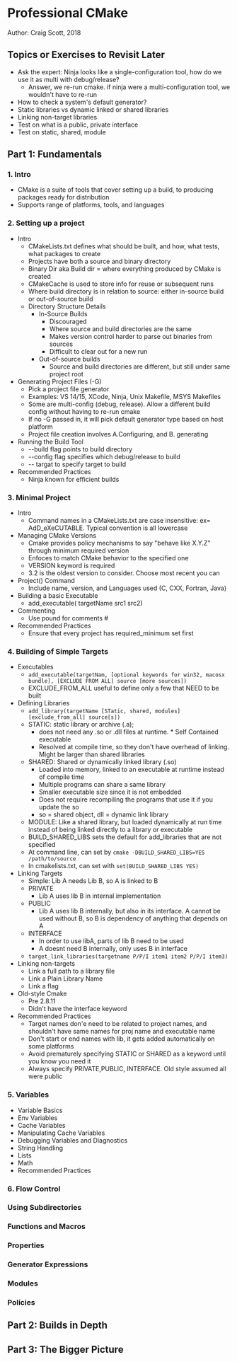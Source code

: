# Professional CMake 

Author: Craig Scott, 2018

## Topics or Exercises to Revisit Later

* Ask the expert: Ninja looks like a single-configuration tool, how do we use it as multi with debug/release?
  * Answer, we re-run cmake. if ninja were a multi-configuration tool, we wouldn't have to re-run
* How to check a system's default generator?
* Static libraries vs dynamic linked or shared libraries
* Linking non-target libraries
* Test on what is a public, private interface
* Test on static, shared, module

## Part 1: Fundamentals

### 1. Intro

* CMake is a suite of tools that cover setting up a build, to producing packages ready for distribution
* Supports range of platforms, tools, and languages

### 2. Setting up a project

* Intro
  * CMakeLists.txt defines what should be built, and how, what tests, what packages to create
  * Projects have both a source and binary directory
  * Binary Dir aka Build dir = where everything produced by CMake is created
  * CMakeCache is used to store info for reuse or subsequent runs
  * Where build directory is in relation to source: either in-source build or out-of-source build
  * Directory Structure Details
    * In-Source Builds
      * Discouraged
      * Where source and build directories are the same
      * Makes version control harder to parse out binaries from sources
      * Difficult to clear out for a new run
    * Out-of-source builds
      * Source and build directories are different, but still under same project root
* Generating Project Files (-G)
  * Pick a project file generator
  * Examples: VS 14/15, XCode, Ninja, Unix Makefile, MSYS Makefiles
  * Some are multi-config (debug, release). Allow a different build config without having to re-run cmake
  * If no -G passed in, it will pick default generator type based on host platform
  * Project file creation involves A.Configuring, and B. generating
* Running the Build Tool
  * --build flag points to build directory
  * --config flag specifies which debug/release to build
  * -- targat to specify target to build
* Recommended Practices
  * Ninja known for efficient builds

### 3. Minimal Project

* Intro
  * Command names in a CMakeLists.txt are case insensitive: ex= AdD_eXeCUTABLE. Typical convention is all lowercase
* Managing CMake Versions
  * Cmake provides policy mechanisms to say "behave like X.Y.Z" through minimum required version
  * Enfoces to match CMake behavior to the specified one
  * VERSION keyword is required
  * 3.2 is the oldest version to consider. Choose most recent you can
* Project() Command
  * Include name, version, and Languages used (C, CXX, Fortran, Java)
* Building a basic Executable
  * add_executable( targetName src1 src2)
* Commenting
  * Use pound for comments #
* Recommended Practices
  * Ensure that every project has required_minimum set first

### 4. Building of Simple Targets

* Executables
  * `add_executable(targetNam, [optional keywords for win32, macosx bundle], [EXCLUDE FROM ALL] source [more sources])`
  * EXCLUDE_FROM_ALL useful to define only a few that NEED to be built
* Defining Libraries
  * `add_library(targetName [STatic, shared, modules] [exclude_from_all] source[s])`
  * STATIC: static library or archive (.a); 
    * does not need any .so or .dll files at runtime. * Self Contained executable
    * Resolved at compile time, so they don't have overhead of linking. Might be larger than shared libraries
  * SHARED: Shared or dynamically linked library (.so)
    * Loaded into memory, linked to an executable at runtime instead of compile time
    * Multiple programs can share a same library
    * Smaller executable size since it is not embedded
    * Does not require recompiling the programs that use it if you update the so
    * so = shared object, dll = dynamic link library
  * MODULE: Like a shared library, but loaded dynamically at run time instead of being linked directly to a library or executable
  * BUILD_SHARED_LIBS sets the default for add_libraries that are not specified
  * At command line, can set by `cmake -DBUILD_SHARED_LIBS=YES /path/to/source`
  * In cmakelists.txt, can set with `set(BUILD_SHARED_LIBS YES)`
* Linking Targets
  * Simple: Lib A needs Lib B, so A is linked to B
  * PRIVATE
    * Lib A uses lib B in internal implementation
  * PUBLIC
    * Lib A uses lib B internally, but also in its interface. A cannot be used without B, so B is dependency of anything that depends on A
  * INTERFACE
    * In order to use libA, parts of lib B need to be used
    * A doesnt need B internally, only uses B in interface
  * `target_link_libraries(targetname P/P/I item1 item2 P/P/I item3)`
* Linking non-targets
  * Link a full path to a library file
  * Link a Plain Library Name
  * Link a flag
* Old-style Cmake
  * Pre 2.8.11
  * Didn't have the interface keyword
* Recommended Practices
  * Target names don'e need to be related to project names, and shouldn't have same names for proj name and executable name
  * Don't start or end names with lib, it gets added automatically on some platforms
  * Avoid prematurely specifying STATIC or SHARED as a keyword until you know you need it
  * Always specify PRIVATE,PUBLIC, INTERFACE. Old style assumed all were public

### 5. Variables

* Variable Basics
* Env Variables
* Cache Variables
* Manipulating Cache Variables
* Debugging Variables and Diagnostics
* String Handling
* Lists
* Math
* Recommended Practices

### 6. Flow Control

### Using Subdirectories

### Functions and Macros

### Properties

### Generator Expressions

### Modules

### Policies

## Part 2: Builds in Depth

## Part 3: The Bigger Picture
